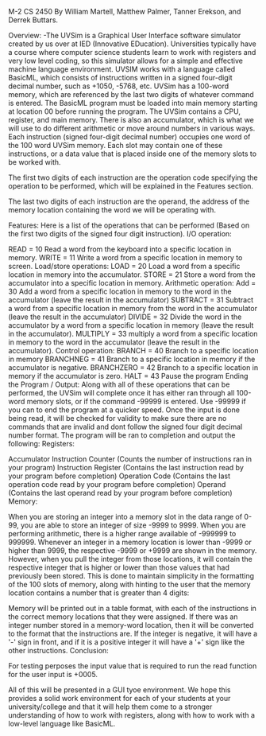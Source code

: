 M-2 CS 2450 By William Martell, Matthew Palmer, Tanner Erekson, and Derrek Buttars.

Overview: -The UVSim is a Graphical User Interface software simulator created by us over at IED (Innovative EDucation). Universities typically have a course where computer science students learn to work with registers and very low level coding, so this simulator allows for a simple and effective machine language environment. UVSIM works with a language called BasicML, which consists of instructions written in a signed four-digit decimal number, such as +1050, -5768, etc. UVSim has a 100-word memory, which are referenced by the last two digits of whatever command is entered. The BasicML program must be loaded into main memory starting at location 00 before running the program. The UVSim contains a CPU, register, and main memory. There is also an accumulator, which is what we will use to do different arithmetic or move around numbers in various ways. Each instruction (signed four-digit decimal number) occupies one word of the 100 word UVSim memory. Each slot may contain one of these instructions, or a data value that is placed inside one of the memory slots to be worked with.

The first two digits of each instruction are the operation code specifying the operation to be performed, which will be explained in the Features section.

The last two digits of each instruction are the operand, the address of the memory location containing the word we will be operating with.

Features: Here is a list of the operations that can be performed (Based on the first two digits of the signed four digit instruction). I/O operation:

READ = 10 Read a word from the keyboard into a specific location in memory. WRITE = 11 Write a word from a specific location in memory to screen. Load/store operations: LOAD = 20 Load a word from a specific location in memory into the accumulator. STORE = 21 Store a word from the accumulator into a specific location in memory. Arithmetic operation: Add = 30 Add a word from a specific location in memory to the word in the accumulator (leave the result in the accumulator) SUBTRACT = 31 Subtract a word from a specific location in memory from the word in the accumulator (leave the result in the accumulator) DIVIDE = 32 Divide the word in the accumulator by a word from a specific location in memory (leave the result in the accumulator). MULTIPLY = 33 multiply a word from a specific location in memory to the word in the accumulator (leave the result in the accumulator). Control operation: BRANCH = 40 Branch to a specific location in memory BRANCHNEG = 41 Branch to a specific location in memory if the accumulator is negative. BRANCHZERO = 42 Branch to a specific location in memory if the accumulator is zero. HALT = 43 Pause the program Ending the Program / Output: Along with all of these operations that can be performed, the UVSim will complete once it has either ran through all 100-word memory slots, or if the command -99999 is entered. Use -99999 if you can to end the program at a quicker speed. Once the input is done being read, it will be checked for validity to make sure there are no commands that are invalid and dont follow the signed four digit decimal number format. The program will be ran to completion and output the following: Registers:

Accumulator Instruction Counter (Counts the number of instructions ran in your program) Instruction Register (Contains the last instruction read by your program before completion) Operation Code (Contains the last operation code read by your program before completion) Operand (Contains the last operand read by your program before completion) Memory:

When you are storing an integer into a memory slot in the data range of 0-99, you are able to store an integer of size -9999 to 9999. When you are performing arithmetic, there is a higher range available of -999999 to 999999. Whenever an integer in a memory location is lower than -9999 or higher than 9999, the respective -9999 or +9999 are shown in the memory. However, when you pull the integer from those locations, it will contain the respective integer that is higher or lower than those values that had previously been stored. This is done to maintain simplicity in the formatting of the 100 slots of memory, along with hinting to the user that the memory location contains a number that is greater than 4 digits:

Memory will be printed out in a table format, with each of the instructions in the correct memory locations that they were assigned. If there was an integer number stored in a memory-word location, then it will be converted to the format that the instructions are. If the integer is negative, it will have a '-' sign in front, and if it is a positive integer it will have a '+' sign like the other instructions. Conclusion:

For testing perposes the input value that is required to run the read function for the user input is +0005.

All of this will be presented in a GUI tyoe environment. We hope this provides a solid work environment for each of your students at your university/college and that it will help them come to a stronger understanding of how to work with registers, along with how to work with a low-level language like BasicML.